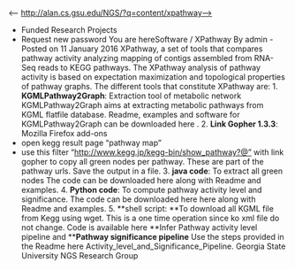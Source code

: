 <-- http://alan.cs.gsu.edu/NGS/?q=content/xpathway-->

* Funded Research Projects
* Request new password
You are hereSoftware / XPathway
By admin \- Posted on 11 January 2016
XPathway, a set of tools that compares pathway activity analyzing mapping of contigs assembled from RNA-Seq reads to KEGG pathways. The XPathway analysis of pathway activity is based on expectation maximization and topological properties of pathway graphs.
The different tools that constitute XPathway are:
1\. **KGMLPathway2Graph**: Extraction tool of metabolic network
KGMLPathway2Graph aims at extracting metabolic pathways from KGML flatfile database. Readme, examples and software for KGMLPathway2Graph can be downloaded here .
2\. **Link Gopher 1.3.3**: Mozilla Firefox add-ons
* open kegg result page “pathway map”
* use this filter “http://www.kegg.jp/kegg-bin/show_pathway?@” with link gopher to copy all green nodes per pathway. These are part of the pathway urls. Save the output in a file.
3\. **java code**: To extract all green nodes
The code can be downloaded here along with Readme and examples.
4\. **Python code**: To compute pathway activity level and significance.
The code can be downloaded here  here along with Readme and examples.
5\. **shell script: **To download all KGML file from Kegg using wget. This is a one time operation since ko xml file do not change. Code is available  here
**Infer Pathway activity level pipeline and ****Pathway significance pipeline**
Use the steps provided in the Readme here Activity_level_and_Significance_Pipeline.
Georgia State University NGS Research Group